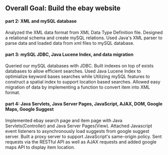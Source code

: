 ## Overall Goal: Build the ebay website


#### part 2: XML and mySQL database
Analyzed the XML data format from XML Data Type Definition file. Designed a relational schema and create mySQL relations. Used Java's XML parser to parse data and loaded data from xml files to mySQL database. 


#### part 3: mySQL JDBC, Java Lucene Index, and data migration
Queried our mySQL databases with JDBC. Built indexes on top of exists databases to allow efficient searches. Used Java Lucene Index to optimialize keyword bases searches while Utilizing mySQL features to construct a spatial index to support location based searches. Allowed easy migration of data by implementing a function to convert item into XML format.


#### part 4: Java Servlets, Java Server Pages, JavaScript, AJAX, DOM, Google Maps, Google Suggest
Implemented ebay search page and item page with Java Servlets(Controller) and Java Server Pages(View). Attached Javascript event listeners to asynchronously load suggests from google suggest server. Built a proxy server to support JavaScript's same-origin policy. Sent requests via the RESTful API as well as AJAX requests and added google maps API to display item location.